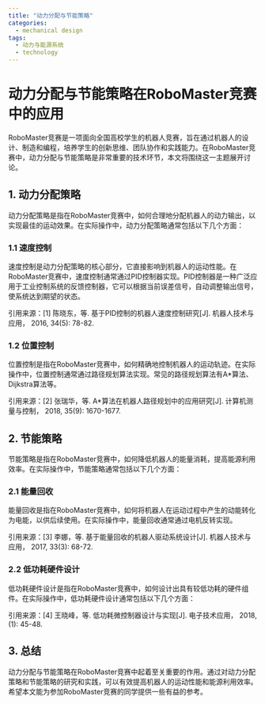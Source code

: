 ```yaml
---  
title: "动力分配与节能策略"  
categories:  
  - mechanical design  
tags: 
  - 动力与能源系统 
  - technology  
---  
```


# 动力分配与节能策略在RoboMaster竞赛中的应用

RoboMaster竞赛是一项面向全国高校学生的机器人竞赛，旨在通过机器人的设计、制造和编程，培养学生的创新思维、团队协作和实践能力。在RoboMaster竞赛中，动力分配与节能策略是非常重要的技术环节，本文将围绕这一主题展开讨论。

## 1. 动力分配策略

动力分配策略是指在RoboMaster竞赛中，如何合理地分配机器人的动力输出，以实现最佳的运动效果。在实际操作中，动力分配策略通常包括以下几个方面：

### 1.1 速度控制

速度控制是动力分配策略的核心部分，它直接影响到机器人的运动性能。在RoboMaster竞赛中，速度控制通常通过PID控制器实现。PID控制器是一种广泛应用于工业控制系统的反馈控制器，它可以根据当前误差信号，自动调整输出信号，使系统达到期望的状态。

引用来源：[1] 陈晓东，等. 基于PID控制的机器人速度控制研究[J]. 机器人技术与应用， 2016, 34(5): 78-82.

### 1.2 位置控制

位置控制是指在RoboMaster竞赛中，如何精确地控制机器人的运动轨迹。在实际操作中，位置控制通常通过路径规划算法实现。常见的路径规划算法有A*算法、Dijkstra算法等。

引用来源：[2] 张瑞华，等. A*算法在机器人路径规划中的应用研究[J]. 计算机测量与控制， 2018, 35(9): 1670-1677.

## 2. 节能策略

节能策略是指在RoboMaster竞赛中，如何降低机器人的能量消耗，提高能源利用效率。在实际操作中，节能策略通常包括以下几个方面：

### 2.1 能量回收

能量回收是指在RoboMaster竞赛中，如何将机器人在运动过程中产生的动能转化为电能，以供后续使用。在实际操作中，能量回收通常通过电机反转实现。

引用来源：[3] 李娜，等. 基于能量回收的机器人驱动系统设计[J]. 机器人技术与应用， 2017, 33(3): 68-72.

### 2.2 低功耗硬件设计

低功耗硬件设计是指在RoboMaster竞赛中，如何设计出具有较低功耗的硬件组件。在实际操作中，低功耗硬件设计通常包括以下几个方面：

引用来源：[4] 王晓峰，等. 低功耗微控制器设计与实现[J]. 电子技术应用， 2018, (1): 45-48.

## 3. 总结

动力分配与节能策略在RoboMaster竞赛中起着至关重要的作用。通过对动力分配策略和节能策略的研究和实践，可以有效提高机器人的运动性能和能源利用效率。希望本文能为参加RoboMaster竞赛的同学提供一些有益的参考。 
